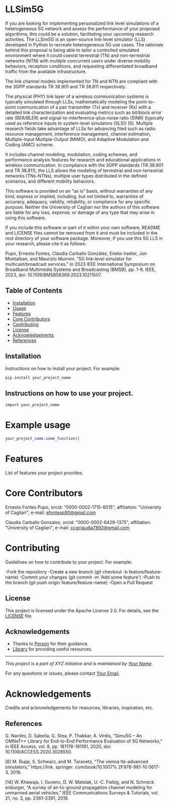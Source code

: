 # LLSim5G

If you are looking for implementing personalized link level simulations of a heterogeneous 5G network and assess the
performance of your proposed algorithms, this could be a solution, facilitating your upcoming research activities. 
The LLSim5G is an open-source link-level simulator (LLS) developed in Python to recreate heterogeneous 5G use cases.
The rationale behind this proposal is being able to tailor a controlled simulated environment where it could coexist
terrestrial (TN) and non-terrestrial networks (NTN) with multiple concurrent users under diverse mobility behaviors,
reception conditions, and requesting differentiated broadband traffic from the available infrastructure.

The link channel models implemented for TN and NTN are compliant with the 3GPP standards TR 38.901 and TR 38.811
respectively.

The physical (PHY) link layer of a wireless communication systems is typically simulated through LLSs, mathematically 
modeling the point-to-point communication of a pair transmitter (Tx) and receiver (Rx) with a detailed link characterization
and evaluating metrics such as bit/block error rate (BER/BLER) and signal-to-interference-plus-noise ratio (SINR) (typically
used as reference inputs to system-level simulators (SLS)) [6]. Multiple research fields take advantage of LLSs for
advancing filed such as radio resource management, interference management, channel estimation, Multiple-Input
Multiple-Output (MIMO), and Adaptive Modulation and Coding (AMC) scheme. 

It includes channel modeling, modulation, coding schemes, and performance 
analysis features for research and
educational applications in wireless communication. In compliance with the 3GPP standards (TR 38.901 and TR 38.811),
the LLS allows the modeling of terrestrial and non-terrestrial networks (TNs-NTNs), multiple user types distributed in
the defined scenarios, and different mobility behaviors.

This software is provided on an "as is" basis, without warranties of any kind, express or implied, including, but not
limited to, warranties of accuracy, adequacy, validity, reliability, or compliance for any specific purpose. Neither the
University of Cagliari nor the authors of this software are liable for any loss, expense, or damage of any type that may
arise in using this software.

If you include this software or part of it within your own software, README and LICENSE files cannot be removed from it
and must be included in the root directory of your software package.  Moreover, if you use this 5G LLS in your research,
please cite it as follows:

Pupo, Ernesto Fontes, Claudia Carballo González, Eneko Iradier, Jon Montalban, and Maurizio Murroni. "5G link-level
simulator for multicast/broadcast services." In 2023 IEEE International Symposium on Broadband Multimedia Systems and
Broadcasting (BMSB), pp. 1-6. IEEE, 2023, doi: 10.1109/BMSB58369.2023.10211507.

## Table of Contents

- [Installation](#installation)
- [Usage](#usage)
- [Features](#features)
- [Core Contributors](#contributors)
- [Contributing](#contributing)
- [License](#license)
- [Acknowledgements](#acknowledgements)
- [References](#acknowledgements)


## Installation

Instructions on how to install your project. For example:

```bash
pip install your_project_name
```

## Instructions on how to use your project.

```bash
import your_project_name
```

# Example usage

```bash
your_project_name.some_function()
```

# Features
List of features your project provides.

# Core Contributors

Ernesto Fontes Pupo, orcid: "0000-0002-1715-6015", affiliation: "University of Cagliari", e-mail: efontesp90@gmail.com

Claudia Carballo Gonzalez, orcid: "0000-0002-6429-1375", affiliation: "University of Cagliari", e-mail: ccgclaudia7892@gmail.com

# Contributing

Guidelines on how to contribute to your project. For example:

-Fork the repository
-Create a new branch (git checkout -b feature/feature-name)
-Commit your changes (git commit -m 'Add some feature')
-Push to the branch (git push origin feature/feature-name)
-Open a Pull Request

## License

This project is licensed under the Apache License 2.0. For details, see the [LICENSE](./LICENSE) file.

## Acknowledgements

- Thanks to [Person](https://github.com/person) for their guidance.
- [Library](https://link-to-library) for providing useful resources.

---

*This project is a part of XYZ initiative and is maintained by [Your Name](https://github.com/your-github-profile).*

For any questions or issues, please contact [Your Email](mailto:your-email@example.com).

# Acknowledgements

Credits and acknowledgements for resources, libraries, inspiration, etc.

## References

G. Nardini, D. Sabella, G. Stea, P. Thakkar, A. Virdis, "Simu5G – An OMNeT++ Library for End-to-End Performance
Evaluation of 5G Networks," in IEEE Access, vol. 8, pp. 181176-181191, 2020, doi: 10.1109/ACCESS.2020.3028550.

[6] M. Rupp, S. Schwarz, and M. Taranetz, “The vienna lte-advanced simulators,” https://link. springer. com/book/10.1007% 2F978-981-10
0617-3, 2016.

[14] W. Khawaja, I. Guvenc, D. W. Matolak, U.-C. Fiebig, and N. Schneck enburger, “A survey of air-to-ground propagation channel modeling for
unmanned aerial vehicles,” IEEE Communications Surveys & Tutorials, vol. 21, no. 3, pp. 2361–2391, 2019.